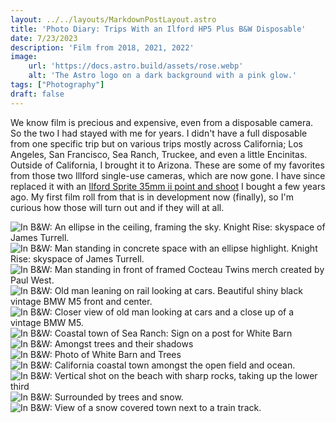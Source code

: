 ```yaml
---
layout: ../../layouts/MarkdownPostLayout.astro
title: 'Photo Diary: Trips With an Ilford HP5 Plus B&W Disposable'
date: 7/23/2023
description: 'Film from 2018, 2021, 2022'
image:
    url: 'https://docs.astro.build/assets/rose.webp'
    alt: 'The Astro logo on a dark background with a pink glow.'
tags: ["Photography"]
draft: false
---
```


We know film is precious and expensive, even from a disposable camera. So the two I had stayed with me for years. I didn't have a full disposable from one specific trip but on various trips mostly across California; Los Angeles, San Francisco, Sea Ranch, Truckee, and even a little Encinitas. Outside of California, I brought it to Arizona. These are some of my favorites from those two Illford single-use cameras, which are now gone. I have since replaced it with an [Ilford Sprite 35mm ii point and shoot](https://www.shopmoment.com/reviews/ilford-sprite-35mm-ii-hands-on-review) I bought a few years ago. My first film roll from that is in development now (finally), so I'm curious how those will turn out and if they will at all.


<img class="blog-post-image-lg" src="https://res.cloudinary.com/dzv7ytxjh/image/upload/f_auto,q_auto/v1739398215/64bdc4dbec69631e31fadfe8_Disposable-HP5-10_ric38u.jpg" alt="In B&W: An ellipse in the ceiling, framing the sky. Knight Rise: skyspace of James Turrell.">

<img class="blog-post-image-lg" src="https://res.cloudinary.com/dzv7ytxjh/image/upload/f_auto,q_auto/v1739398363/64bdc4eec9190e8c57b4e300_Disposable-HP5-11_ywcx31.jpg" alt="In B&W: Man standing in concrete space with an ellipse highlight. Knight Rise: skyspace of James Turrell.">

<img class="blog-post-image-lg" src="https://res.cloudinary.com/dzv7ytxjh/image/upload/f_auto,q_auto/v1739398674/64bdce6aa7cb1c7fd422d734_Disposable-HP5-17_b53jev.jpg" alt="In B&W: Man standing in front of framed Cocteau Twins merch created by Paul West." loading="lazy">

<img class="blog-post-image-lg" src="https://res.cloudinary.com/dzv7ytxjh/image/upload/f_auto,q_auto/v1739398831/64bdc57c7c4eaaa7ef0f519d_Disposable-HP5-07_sf0uia.jpg" alt="In B&W: Old man leaning on rail looking at cars. Beautiful shiny black vintage BMW M5 front and center." loading="lazy">

<img class="blog-post-image-lg" src="https://res.cloudinary.com/dzv7ytxjh/image/upload/f_auto,q_auto/v1739399147/64bdc585ba579d6cce514d21_Disposable-HP5-06_hxwetn.jpg" alt="In B&W: Closer view of old man looking at cars and a close up of a vintage BMW M5." loading="lazy">

<img class="blog-post-image-lg" src="https://res.cloudinary.com/dzv7ytxjh/image/upload/f_auto,q_auto/v1739399263/64bdc59d7c4eaaa7ef0f6dce_Disposable-HP5-02_bpzk5u.jpg" alt="In B&W: Coastal town of Sea Ranch: Sign on a post for White Barn" loading="lazy">

<img class="blog-post-image-lg" src="https://res.cloudinary.com/dzv7ytxjh/image/upload/f_auto,q_auto/v1739399376/64bdc5b9491c490b417c3ec1_Disposable-HP5-04_sztfpd.jpg" alt="In B&W: Amongst trees and their shadows" loading="lazy">

<img class="blog-post-image-lg" src="https://res.cloudinary.com/dzv7ytxjh/image/upload/f_auto,q_auto/v1739399475/64bdc5abd95372adf51af2da_Disposable-HP5-01_u24goa.jpg" alt="In B&W: Photo of White Barn and Trees" loading="lazy">

<img class="blog-post-image-lg" src="https://res.cloudinary.com/dzv7ytxjh/image/upload/f_auto,q_auto/v1739399864/64bdc5e1a7cb1c7fd41b9f28_Disposable-HP5-05_likugx.jpg" alt="In B&W: California coastal town amongst the open field and ocean." loading="lazy">

<img class="blog-post-image-lg" src="https://res.cloudinary.com/dzv7ytxjh/image/upload/v1739399956/64be21cf622a1dc4ea668274_Disposable-HP5-IG-11_ogkwei.jpg" alt="In B&W: Vertical shot on the beach with sharp rocks, taking up the lower third" loading="lazy">

<img class="blog-post-image-lg" src="https://res.cloudinary.com/dzv7ytxjh/image/upload/v1739400136/64bdc7b97424858fa673d008_Disposable-HP5-14_n2foe4.jpg" alt="In B&W: Surrounded by trees and snow." loading="lazy">

<img class="blog-post-image-lg" src="https://res.cloudinary.com/dzv7ytxjh/image/upload/v1739400136/64bdc7b97424858fa673d008_Disposable-HP5-14_n2foe4.jpg" alt="In B&W: View of a snow covered town next to a train track." loading="lazy">